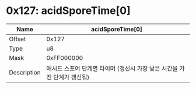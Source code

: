 # 0x127: acidSporeTime[0]

| Name | acidSporeTime[0] |
| ----| ------------ |
| Offset | 0x127 |
| Type | u8 |
| Mask | 0xFF000000 |
| Description | 애시드 스포어 단계별 타이머 (갱신시 가장 낮은 시간을 가진 단계가 갱신됨) |<br>

